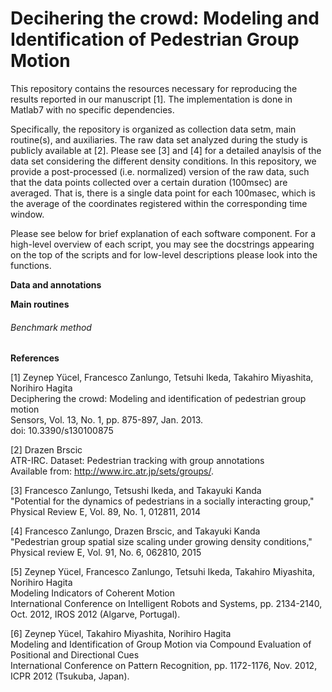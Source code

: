 # Decihering the crowd: Modeling and Identification of Pedestrian Group Motion

This repository contains the resources necessary for reproducing the results reported in our manuscript [1]. The implementation is done in Matlab7 with no specific dependencies.

Specifically, the repository is organized as collection data setm, main routine(s), and auxiliaries. The raw data set analyzed during the study is publicly available at [2]. Please see [3] and [4] for a detailed anaylsis of the data set considering the different density conditions. In this repository, we provide a post-processed (i.e. normalized) version of the raw data, such that the data points collected over a certain duration (100msec) are averaged. That is, there is a single data point for each 100masec, which is the average of the coordinates registered within the corresponding time window.

Please see below for brief explanation of each software component. For a high-level overview of each script, you may see the docstrings appearing on the top of the  scripts and for low-level descriptions please look into the functions.

**Data and annotations**

**Main routines**

###### Benchmark method

**References**

[1] Zeynep Yücel, Francesco Zanlungo, Tetsuhi Ikeda, Takahiro Miyashita, Norihiro Hagita\
Deciphering the crowd: Modeling and identification of pedestrian group motion\
Sensors, Vol. 13, No. 1, pp. 875-897, Jan. 2013.\
doi: 10.3390/s130100875

[2] Drazen Brscic\
ATR-IRC. Dataset: Pedestrian tracking with group annotations\
Available from: http://www.irc.atr.jp/sets/groups/. 

[3] Francesco Zanlungo, Tetsushi Ikeda, and Takayuki Kanda \
"Potential for the dynamics of pedestrians in a socially interacting group," \
Physical Review E, Vol. 89, No. 1, 012811, 2014

[4] Francesco Zanlungo, Drazen Brscic, and Takayuki Kanda \
"Pedestrian group spatial size scaling under growing density conditions," \
Physical review E, Vol. 91, No. 6, 062810, 2015 

[5] Zeynep Yücel, Francesco Zanlungo, Tetsuhi Ikeda, Takahiro Miyashita, Norihiro Hagita\
Modeling Indicators of Coherent Motion\
International Conference on Intelligent Robots and Systems, pp. 2134-2140, Oct. 2012, IROS 2012 (Algarve, Portugal).


[6] Zeynep Yücel, Takahiro Miyashita, Norihiro Hagita\
Modeling and Identification of Group Motion via Compound Evaluation of Positional and Directional Cues\
International Conference on Pattern Recognition, pp. 1172-1176, Nov. 2012, ICPR 2012 (Tsukuba, Japan).

